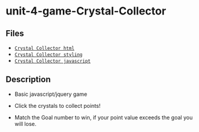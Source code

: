 # unit-4-game-Crystal-Collector

## Files

* [`Crystal Collector html`](index.html)
* [`Crystal Collector styling`](assets/css/style.css)
* [`Crystal Collector javascript`](assets/javascript/game.js)

## Description

* Basic javascript/jquery game

* Click the crystals to collect points!

* Match the Goal number to win, if your point value exceeds the goal you will lose.
